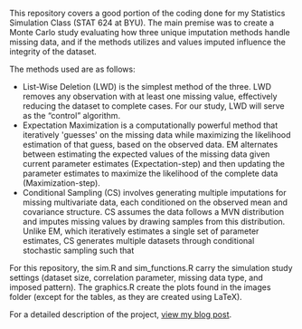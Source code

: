 This repository covers a good portion of the coding done for my Statistics Simulation Class (STAT 624 at BYU). The main premise was to create a Monte Carlo study evaluating how three unique imputation methods handle missing data, and if the methods utilizes and values imputed influence the integrity of the dataset. 

The methods used are as follows:
- List-Wise Deletion (LWD) is the simplest method of the three. LWD removes any observation with at least one missing value, effectively reducing the dataset to complete cases. For our study, LWD will serve as the “control” algorithm. 
- Expectation Maximization is a computationally powerful method that iteratively 'guesses' on the missing data while maximizing the likelihood estimation of that guess, based on the observed data. EM alternates between estimating the expected values of the missing data given current parameter estimates (Expectation-step) and then updating the parameter estimates to maximize the likelihood of the complete data (Maximization-step). 
- Conditional Sampling (CS) involves generating multiple imputations for missing multivariate data, each conditioned on the observed mean and covariance structure. CS assumes the data follows a MVN distribution and imputes missing values by drawing samples from this distribution. Unlike EM, which iteratively estimates a single set of parameter estimates, CS generates multiple datasets through conditional stochastic sampling such that

For this repository, the sim.R and sim_functions.R carry the simulation study settings (dataset size, correlation parameter, missing data type, and imposed pattern). The graphics.R create the plots found in the images folder (except for the tables, as they are created using LaTeX). 

For a detailed description of the project, [view my blog post](https://jxnpass.github.io/2025/01/06/MissingValueImputation.html).

